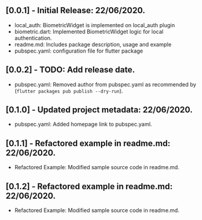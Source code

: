 ## [0.0.1] - Initial Release: 22/06/2020.

* local_auth: BiometricWidget is implemented on local_auth plugin
* biometric.dart: Implemented BiometricWidget logic for local authentication.
* readme.md: Includes package description, usage and example
* pubspec.yaml: configuration file for flutter package

## [0.0.2] - TODO: Add release date.

* pubspec.yaml: Removed author from pubspec.yaml as recommended by (`flutter packages pub publish --dry-run`).

## [0.1.0] - Updated project metadata: 22/06/2020.

* pubspec.yaml: Added homepage link to pubspec.yaml.

## [0.1.1] - Refactored example in readme.md: 22/06/2020.

* Refactored Example: Modified sample source code in readme.md.

## [0.1.2] - Refactored example in readme.md: 22/06/2020.

* Refactored Example: Modified sample source code in readme.md.